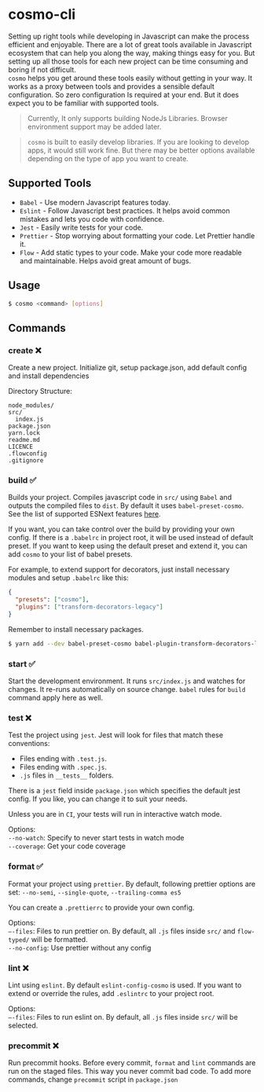 # cosmo-cli

Setting up right tools while developing in Javascript can make the process
efficient and enjoyable. There are a lot of great tools available in Javascript
ecosystem that can help you along the way, making things easy for you.
But setting up all those tools for each new project can be time consuming and
boring if not difficult.
<br>
`cosmo` helps you get around these tools easily without getting in your way.
It works as a proxy between tools and provides a sensible default configuration.
So zero configuration Is required at your end. But it does expect you to be
familiar with supported tools.

> Currently, It only supports building NodeJs Libraries. Browser environment
> support may be added later.

> `cosmo` is built to easily develop libraries. If you are looking to develop
> apps, it would still work fine. But there may be better options available
> depending on the type of app you want to create.

## Supported Tools

* `Babel` - Use modern Javascript features today.
* `Eslint` - Follow Javascript best practices. It helps avoid common mistakes
  and lets you code with confidence.
* `Jest` - Easily write tests for your code.
* `Prettier` - Stop worrying about formatting your code. Let Prettier handle it.
* `Flow` - Add static types to your code. Make your code more readable and
  maintainable. Helps avoid great amount of bugs.

## Usage

```bash
$ cosmo <command> [options]
```

## Commands

### create ❌

Create a new project. Initialize git, setup package.json, add default config
and install dependencies

Directory Structure:

```
node_modules/
src/
  index.js
package.json
yarn.lock
readme.md
LICENCE
.flowconfig
.gitignore
```

### build ✅

Builds your project. Compiles javascript code in `src/` using `Babel`
and outputs the compiled files to `dist`. By default it uses
`babel-preset-cosmo`. See the list of supported ESNext features [here](https://github.com/doshisid/babel-preset-cosmo#esnext-supported-features).

If you want, you can take control over the build by providing your own config.
If there is a `.babelrc` in project root, it will be used instead of default
preset. If you want to keep using the default preset and extend it, you can add
`cosmo` to your list of babel presets.

For example, to extend support for decorators, just install necessary modules
and setup `.babelrc` like this:

```json
{
  "presets": ["cosmo"],
  "plugins": ["transform-decorators-legacy"]
}
```

Remember to install necessary packages.

```bash
$ yarn add --dev babel-preset-cosmo babel-plugin-transform-decorators-legacy @babel/core
```

### start ✅

Start the development environment. It runs `src/index.js` and watches for
changes. It re-runs automatically on source change. `babel` rules for `build`
command apply here as well.

### test ❌

Test the project using `jest`. Jest will look for files that match these
conventions:

* Files ending with `.test.js`.
* Files ending with `.spec.js`.
* `.js` files in `__tests__` folders.

There is a `jest` field inside `package.json` which specifies the default jest
config. If you like, you can change it to suit your needs.

Unless you are in `CI`, your tests will run in interactive watch mode.

Options: <br>
`--no-watch`: Specify to never start tests in watch mode<br>
`--coverage`: Get your code coverage

### format ✅

Format your project using `prettier`. By default, following prettier options
are set:
`--no-semi`, `--single-quote`, `--trailing-comma es5`

You can create a `.prettierrc` to provide your own config.

Options:<br>
`—-files`: Files to run prettier on. By default, all `.js` files inside `src/` and `flow-typed/` will be formatted.<br>
`--no-config`: Use prettier without any config

### lint ❌

Lint using `eslint`. By default `eslint-config-cosmo` is used. If you want to
extend or override the rules, add `.eslintrc` to your project root.

Options:<br>
`—-files`: Files to run eslint on. By default, all `.js` files inside `src/`
will be selected.<br>

### precommit ❌

Run precommit hooks. Before every commit, `format` and `lint` commands are run
on the staged files. This way you never commit bad code. To add more commands,
change `precommit` script in `package.json`
